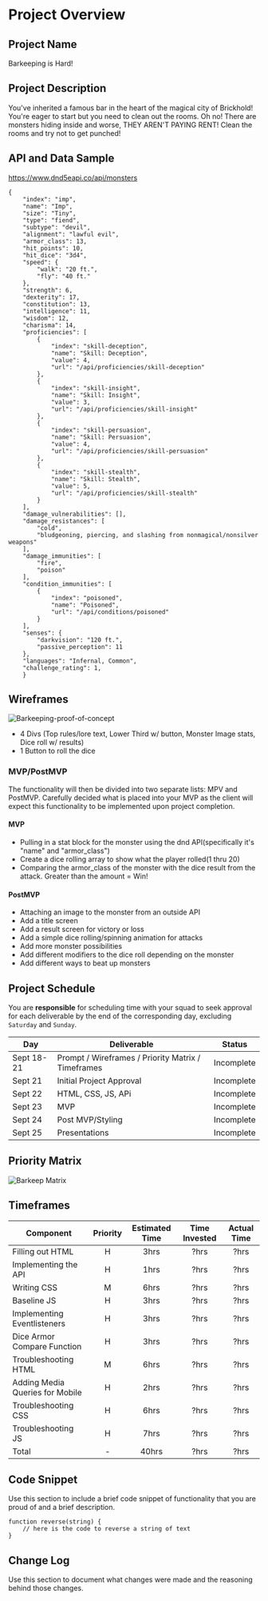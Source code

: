 # Project Overview

## Project Name

Barkeeping is Hard!

## Project Description
You've inherited a famous bar in the heart of the magical city of Brickhold! You're eager to start but you need to clean out the rooms. Oh no! There are monsters hiding inside and worse, THEY AREN'T PAYING RENT! Clean the rooms and try not to get punched!

## API and Data Sample

https://www.dnd5eapi.co/api/monsters
```
{
    "index": "imp",
    "name": "Imp",
    "size": "Tiny",
    "type": "fiend",
    "subtype": "devil",
    "alignment": "lawful evil",
    "armor_class": 13,
    "hit_points": 10,
    "hit_dice": "3d4",
    "speed": {
        "walk": "20 ft.",
        "fly": "40 ft."
    },
    "strength": 6,
    "dexterity": 17,
    "constitution": 13,
    "intelligence": 11,
    "wisdom": 12,
    "charisma": 14,
    "proficiencies": [
        {
            "index": "skill-deception",
            "name": "Skill: Deception",
            "value": 4,
            "url": "/api/proficiencies/skill-deception"
        },
        {
            "index": "skill-insight",
            "name": "Skill: Insight",
            "value": 3,
            "url": "/api/proficiencies/skill-insight"
        },
        {
            "index": "skill-persuasion",
            "name": "Skill: Persuasion",
            "value": 4,
            "url": "/api/proficiencies/skill-persuasion"
        },
        {
            "index": "skill-stealth",
            "name": "Skill: Stealth",
            "value": 5,
            "url": "/api/proficiencies/skill-stealth"
        }
    ],
    "damage_vulnerabilities": [],
    "damage_resistances": [
        "cold",
        "bludgeoning, piercing, and slashing from nonmagical/nonsilver weapons"
    ],
    "damage_immunities": [
        "fire",
        "poison"
    ],
    "condition_immunities": [
        {
            "index": "poisoned",
            "name": "Poisoned",
            "url": "/api/conditions/poisoned"
        }
    ],
    "senses": {
        "darkvision": "120 ft.",
        "passive_perception": 11
    },
    "languages": "Infernal, Common",
    "challenge_rating": 1,
    }
```

## Wireframes

![Barkeeping-proof-of-concept](https://i.imgur.com/IxnI3lm.png)

- 4 Divs (Top rules/lore text, Lower Third w/ button, Monster Image stats, Dice roll w/ results)
- 1 Button to roll the dice


### MVP/PostMVP

The functionality will then be divided into two separate lists: MPV and PostMVP.  Carefully decided what is placed into your MVP as the client will expect this functionality to be implemented upon project completion.  

#### MVP 

- Pulling in a stat block for the monster using the dnd API(specifically it's "name" and "armor_class")
- Create a dice rolling array to show what the player rolled(1 thru 20)
- Comparing the armor_class of the monster with the dice result from the attack. Greater than the amount = Win!

#### PostMVP  

- Attaching an image to the monster from an outside API
- Add a title screen
- Add a result screen for victory or loss
- Add a simple dice rolling/spinning animation for attacks
- Add more monster possibilities
- Add different modifiers to the dice roll depending on the monster
- Add different ways to beat up monsters

## Project Schedule

You are **responsible** for scheduling time with your squad to seek approval for each deliverable by the end of the corresponding day, excluding `Saturday` and `Sunday`.

|  Day | Deliverable | Status
|---|---| ---|
|Sept 18-21| Prompt / Wireframes / Priority Matrix / Timeframes | Incomplete
|Sept 21| Initial Project Approval | Incomplete
|Sept 22| HTML, CSS, JS, APi | Incomplete
|Sept 23| MVP | Incomplete
|Sept 24| Post MVP/Styling | Incomplete
|Sept 25| Presentations | Incomplete

## Priority Matrix

![Barkeep Matrix](https://i.imgur.com/2NdS2og.png)

## Timeframes

| Component | Priority | Estimated Time | Time Invested | Actual Time |
| --- | :---: |  :---: | :---: | :---: |
| Filling out HTML| H | 3hrs| ?hrs | ?hrs |
| Implementing the API | H | 1hrs| ?hrs | ?hrs |
| Writing CSS | M | 6hrs| ?hrs | ?hrs |
| Baseline JS | H | 3hrs| ?hrs | ?hrs |
| Implementing Eventlisteners| H | 3hrs| ?hrs | ?hrs |
| Dice Armor Compare Function | H | 3hrs| ?hrs | ?hrs |
| Troubleshooting HTML | M | 6hrs| ?hrs | ?hrs |
| Adding Media Queries for Mobile | H | 2hrs| ?hrs | ?hrs |
| Troubleshooting CSS | H | 6hrs| ?hrs | ?hrs |
| Troubleshooting JS | H | 7hrs| ?hrs | ?hrs |
| Total | - | 40hrs| ?hrs | ?hrs |

## Code Snippet

Use this section to include a brief code snippet of functionality that you are proud of and a brief description.  

```
function reverse(string) {
	// here is the code to reverse a string of text
}
```

## Change Log
 Use this section to document what changes were made and the reasoning behind those changes.  
